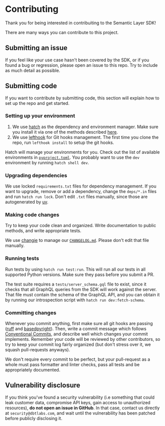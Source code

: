 # Contributing

Thank you for being interested in contribuiting to the Semantic Layer SDK!

There are many ways you can contribute to this project.


## Submitting an issue

If you feel like your use case hasn't been covered by the SDK, or if you found a bug or regression, please open an issue to this repo. Try to include as much detail as possible.


## Submitting code

If you want to contribute by submitting code, this section will explain how to set up the repo and get started.


### Setting up your environment

1. We use [hatch](https://hatch.pypa.io/) as the dependency and environment manager. Make sure you install it via one of the methods described [here](https://hatch.pypa.io/latest/install/). 
2. We use [lefthook](https://github.com/evilmartians/lefthook/) for Git hooks management. The first time you clone the repo, run `lefthook install` to setup the git hooks.

Hatch will manage your environments for you. Check out the list of available environments in [`pyproject.toml`](./pyproject.toml). You probably want to use the `dev` environment by running `hatch shell dev`.


### Upgrading dependencies

We use locked `requirements.txt` files for dependency management. If you want to upgrade, remove or add a dependency, change the `deps/*.in` files and run `hatch run lock`. Don't edit `.txt` files manually, since those are autogenerated by [uv](https://github.com/astral-sh/uv/).


### Making code changes

Try to keep your code clean and organized. Write documentation to public methods, and write appropriate tests.

We use [changie](https://changie.dev/) to manage our [`CHANGELOG.md`](./CHANGELOG.md). Please don't edit that file manually.


### Running tests

Run tests by using `hatch run test:run`. This will run all our tests in all supported Python versions. Make sure they pass before you submit a PR.

The test suite requires a `tests/server_schema.gql` file to exist, since it checks that all GraphQL queries from the SDK will work against the server. That file must contain the schema of the GraphQL API, and you can obtain it by running our introspection script with `hatch run dev:fetch-schema`.


### Committing changes

Whenever you commit anything, first make sure all git hooks are passing ([ruff](https://github.com/astral-sh/ruff/) and [basedpyright](https://github.com/DetachHead/basedpyright)). Then, write a commit message which follows [Conventional Commits](https://www.conventionalcommits.org/en/v1.0.0/), and describe well which changes your commit implements. Remember your code will be reviewed by other contributors, so try to keep your commit log fairly organized (but don't stress over it, we squash pull-requests anyways).

We don't require every commit to be perfect, but your pull-request as a whole must pass formatter and linter checks, pass all tests and be appropriately documented.


## Vulnerability disclosure

If you think you've found a security vulnerability (i.e something that could leak customer data, compromise API keys, gain access to unauthorized resources), **do not open an issue in GitHub**. In that case, contact us directly at `security@dbtlabs.com`, and wait until the vulnerability has been patched before publicly disclosing it.

